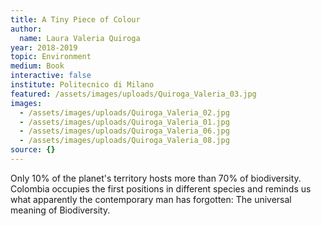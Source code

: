 ```yaml
---
title: A Tiny Piece of Colour
author:
  name: Laura Valeria Quiroga
year: 2018-2019
topic: Environment
medium: Book
interactive: false
institute: Politecnico di Milano
featured: /assets/images/uploads/Quiroga_Valeria_03.jpg
images:
  - /assets/images/uploads/Quiroga_Valeria_02.jpg
  - /assets/images/uploads/Quiroga_Valeria_01.jpg
  - /assets/images/uploads/Quiroga_Valeria_06.jpg
  - /assets/images/uploads/Quiroga_Valeria_08.jpg
source: {}
---
```

Only 10% of the planet's territory hosts more than 70% of biodiversity. Colombia occupies the first positions in different species and reminds us what apparently the contemporary man has forgotten: The universal meaning of Biodiversity.
